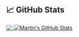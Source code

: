 ## &#x1f4c8; GitHub Stats

<a href="https://github.com/bkille/bkille">
  <img align="center" src="https://github-readme-stats.vercel.app/api/top-langs/?username=bkille&hide=jupyter%20notebook,java,html,tex&title_color=ffffff&text_color=c9cacc&icon_color=2bbc8a&bg_color=1d1f21&langs_count=3" />
</a>
<a href="https://github.com/MartinHeinz/bkille">
  <img align="center" src="https://github-readme-stats.vercel.app/api?username=bkille&show_icons=true&line_height=27&count_private=true&title_color=ffffff&text_color=c9cacc&icon_color=2bbc8a&bg_color=1d1f21" alt="Martin's GitHub Stats" />
</a>
